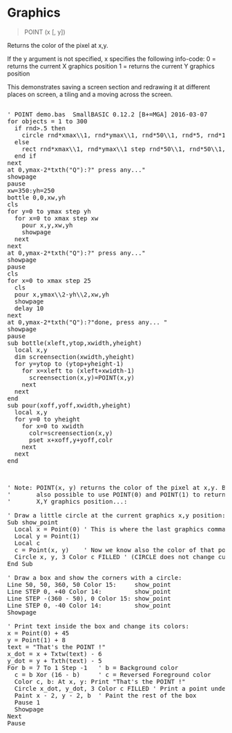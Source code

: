 # Graphics

> POINT (x [, y])

Returns the color of the pixel at x,y.


<p>If the y argument is not specified, x specifies the following info-code:
0 = returns the current X graphics position
1 = returns the current Y graphics position

This demonstrates saving a screen section and redrawing it at different places on screen, a tiling and a moving across the screen.
<pre>

' POINT demo.bas  SmallBASIC 0.12.2 [B+=MGA] 2016-03-07
for objects = 1 to 300
  if rnd>.5 then
    circle rnd*xmax\\1, rnd*ymax\\1, rnd*50\\1, rnd*5, rnd*16/1 
  else
    rect rnd*xmax\\1, rnd*ymax\\1 step rnd*50\\1, rnd*50\\1, rnd*16/1
  end if  
next
at 0,ymax-2*txth("Q"):?" press any..."
showpage
pause
xw=350:yh=250
bottle 0,0,xw,yh
cls
for y=0 to ymax step yh
  for x=0 to xmax step xw
    pour x,y,xw,yh
    showpage
  next
next
at 0,ymax-2*txth("Q"):?" press any..."
showpage
pause
cls
for x=0 to xmax step 25
  cls
  pour x,ymax\\2-yh\\2,xw,yh
  showpage
  delay 10
next
at 0,ymax-2*txth("Q"):?"done, press any... "
showpage
pause 
sub bottle(xleft,ytop,xwidth,yheight)
  local x,y
  dim screensection(xwidth,yheight)
  for y=ytop to (ytop+yheight-1)
    for x=xleft to (xleft+xwidth-1)
      screensection(x,y)=POINT(x,y)
    next
  next
end
sub pour(xoff,yoff,xwidth,yheight)
  local x,y
  for y=0 to yheight
    for x=0 to xwidth
      colr=screensection(x,y)
      pset x+xoff,y+yoff,colr
    next
  next
end 

</pre>

<pre>

' Note: POINT(x, y) returns the color of the pixel at x,y. But it's
'       also possible to use POINT(0) and POINT(1) to return the current
'       X,Y graphics position...:

' Draw a little circle at the current graphics x,y position:
Sub show_point
  Local x = Point(0) ' This is where the last graphics command left us...
  Local y = Point(1)
  Local c
  c = Point(x, y)    ' Now we know also the color of that point...
  Circle x, y, 3 Color c FILLED ' (CIRCLE does not change current X,Y)
End Sub

' Draw a box and show the corners with a circle:
Line 50, 50, 360, 50 Color 15:     show_point
Line STEP 0, +40 Color 14:         show_point
Line STEP -(360 - 50), 0 Color 15: show_point
Line STEP 0, -40 Color 14:         show_point
Showpage

' Print text inside the box and change its colors:
x = Point(0) + 45
y = Point(1) + 8
text = "That's the POINT !"
x_dot = x + Txtw(text) - 6
y_dot = y + Txth(text) - 5
For b = 7 To 1 Step -1   ' b = Background color
  c = b Xor (16 - b)     ' c = Reversed Foreground color
  Color c, b: At x, y: Print "That's the POINT !"
  Circle x_dot, y_dot, 3 Color c FILLED ' Print a point under '!'
  Paint x - 2, y - 2, b  ' Paint the rest of the box
  Pause 1
  Showpage
Next
Pause

</pre>

